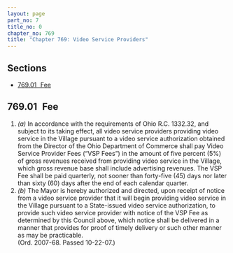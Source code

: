 ```yaml
---
layout: page
part_no: 7
title_no: 0
chapter_no: 769
title: "Chapter 769: Video Service Providers"
---
```


## Sections

* [769.01   Fee](#76901-fee)

## 769.01   Fee

1. _(a)_ In accordance with the requirements of Ohio R.C. 1332.32, and subject
to its taking effect, all video service providers providing video service in
the Village pursuant to a video service authorization obtained from the
Director of the Ohio Department of Commerce shall pay Video Service Provider
Fees (“VSP Fees”) in the amount of five percent (5%) of gross revenues received
from providing video service in the Village, which gross revenue base shall
include advertising revenues. The VSP Fee shall be paid quarterly, not sooner
than forty-five (45) days nor later than sixty (60) days after the end of each
calendar quarter.
2. _(b)_ The Mayor is hereby authorized and directed, upon receipt of notice
from a video service provider that it will begin providing video service in the
Village pursuant to a State-issued video service authorization, to provide such
video service provider with notice of the VSP Fee as determined by this Council
above, which notice shall be delivered in a manner that provides for proof of
timely delivery or such other manner as may be practicable.  
(Ord. 2007-68. Passed 10-22-07.)
